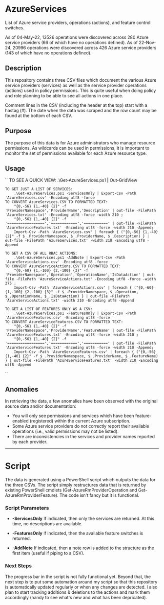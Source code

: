 # AzureServices
List of Azure service providers, operations (actions), and feature control switches.

As of 04-May-22, 13526 operations were discovered across 280 Azure service providers (66 of which have no operations defined).
As of 22-Nov-24, 20996 operations were discovered across 426 Azure service providers (143 of which have no operations defined).

## Description
This repository contains three CSV files which document the various Azure service providers (services) as well as the
service provider operations (actions) used in policy permissions. This is quite useful when doing policy and role planning
to be able to see all actions in one place. 

Comment lines in the CSV (including the header at the top) start with a hastag (#).
The date when the data was scraped and the row count may be found at the bottom of each CSV.

## Purpose
The purpose of this data is for Azure administrators who manage resource permissions. 
As wildcards can be used in permissions, it is important to monitor the set of permissions available for each Azure resource type.

## Usage
``
	TO SEE A QUICK VIEW:
		.\Get-AzureServices.ps1 | Out-GridView

	TO GET JUST A LIST OF SERVICES:
		.\Get-AzureServices.ps1 -ServicesOnly | Export-Csv -Path 'AzureServices.csv' -Encoding utf8 -force
	TO CONVERT AzureServices.CSV TO FORMATTED TEXT: 
		"{0,-56} {1,-40} {2}" -f 'ProviderNamespace','ProviderName','Description' | out-file -FilePath 'AzureServices.txt' -Encoding utf8 -force -width 210 ;
		"{0,-56} {1,-40} {2}" -f '=================','============','===========' | out-file -FilePath 'AzureServiceFeatures.txt' -Encoding utf8 -force -width 210 -Append;
		Import-Csv -Path 'AzureServices.csv' | foreach { ("{0,-56} {1,-40} {2}" -f $_.ProviderNamespace, $_.ProviderName, $_.Description) } | out-file -FilePath 'AzureServices.txt' -width 210 -Encoding utf8 -Append

	TO GET A CSV OF ALL RBAC ACTIONS:
		.\Get-AzureServices.ps1 -AddNote | Export-Csv -Path 'AzureServiceActions.csv' -Encoding utf8 -force
	TO CONVERT AzureServiceActions.CSV TO FORMATTED TEXT:
		"{0,-60} {1,-100} {2,-100} {3}" -f 'ProviderNamespace','Operation','OperationName','IsDataAction' | out-file -FilePath 'AzureServiceActions.txt' -Encoding utf8 -force -width 275 ;
		Import-Csv -Path 'AzureServiceActions.csv' | foreach { ("{0,-60} {1,-100} {2,-100} {3}" -f $_.ProviderNamespace, $_.Operation, $_.OperationName, $_.IsDataAction) } | out-file -FilePath 'AzureServiceActions.txt' -width 210 -Encoding utf8 -Append
	
	TO GET A LIST OF FEATURES ONLY AS A CSV:
		.\Get-AzureServices.ps1 -FeaturesOnly | Export-Csv -Path 'AzureServiceFeatures.csv' -Encoding utf8 -force		
	TO CONVERT AzureServiceFeatures.CSV TO FORMATTED TEXT: 
		"{0,-56} {1,-40} {2}" -f 'ProviderNamespace','ProviderName','FeatureName' | out-file -FilePath 'AzureServiceFeatures.txt' -Encoding utf8 -force -width 210 ;
		"{0,-56} {1,-40} {2}" -f '=================','============','===========' | out-file -FilePath 'AzureServiceFeatures.txt' -Encoding utf8 -force -width 210 -Append;
		Import-Csv -Path 'AzureServiceFeatures.csv' | foreach { ("{0,-56} {1,-40} {2}" -f $_.ProviderNamespace, $_.ProviderName, $_.FeatureName) } | out-file -FilePath 'AzureServiceFeatures.txt' -width 210 -Encoding utf8 -Append
``

## Anomalies
In retrieving the data, a few anomalies have been observed with the original source data and/or documentation:

* You will only see permissions and services which have been feature-enabled (registered) within the current Azure subscription.
* Some Azure service providers do not correctly report their available operations (i.e., valid permissions may not be listed).
* There are inconsistencies in the services and provider names reported by each provider.

---
# Script
The data is generated using a PowerShell script which outputs the data for the three CSVs. 
The script simply restructures data that is returned by  existing PowerShell cmdlets
(Get-AzureRmProviderOperation and Get-AzureRmProviderFeature).
The code isn't fancy but it is functional.

### Script Parameters

* **-ServicesOnly**
  If indicated, then only the services are returned. At this time, no descriptions are available.

* **-FeaturesOnly**
	If indicated, then the available feature switches is returned.
  
* **-AddNote**
	If indicated, then a note row is added to the structure as the first item (useful if piping to a CSV).

### Next Steps
The progress bar in the script is not fully functional yet. Beyond that, the next step is to put some
automation around my script so that this repository is automatically
updated regularly or when any changes are detected. I also plan to start tracking additions & deletions
to the actions and mark them accordingly (handy to see what's new and what has been depricated).

